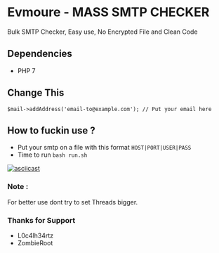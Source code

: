 # Evmoure - MASS SMTP CHECKER
Bulk SMTP Checker, Easy use, No Encrypted File and Clean Code

## Dependencies
 - PHP 7
 
## Change This
```
$mail->addAddress('email-to@example.com'); // Put your email here
```

## How to fuckin use ?
- Put your smtp on a file with this format 
  ```HOST|PORT|USER|PASS```
- Time to run ```bash run.sh```

[![asciicast](https://asciinema.org/a/alk0bt20PRbNhK7LQN9IACFoE.svg)](https://asciinema.org/a/alk0bt20PRbNhK7LQN9IACFoE)

### Note :
For better use dont try to set Threads bigger.

### Thanks for Support
 - L0c4lh34rtz
 - ZombieRoot
